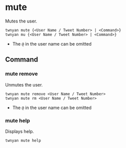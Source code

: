# mute

Mutes the user.

```
twnyan mute {<User Name / Tweet Number> | <Command>}
twnyan mu {<User Name / Tweet Number> | <Command>}
```

- The `@` in the user name can be omitted

## Command

### mute remove

Unmutes the user.

```
twnyan mute remove <User Name / Tweet Number>
twnyan mute rm <User Name / Tweet Number>
```

- The `@` in the user name can be omitted

### mute help

Displays help.

```
twnyan mute help
```
